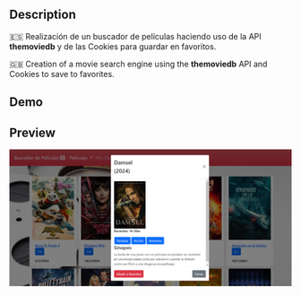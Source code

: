 ## Description
🇪🇸 Realización de un buscador de películas haciendo uso de la API **themoviedb** y de las Cookies para guardar en favoritos.

🇬🇧 Creation of a movie search engine using the **themoviedb** API and Cookies to save to favorites.
## Demo
[]()
## Preview
![Screenshot de la aplicación](screenshot.png)
